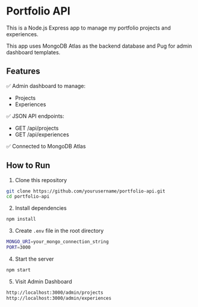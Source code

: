 # Portfolio API

This is a Node.js Express app to manage my portfolio projects and experiences. 
 
This app uses MongoDB Atlas as the backend database and Pug for admin dashboard templates.

## Features

✅ Admin dashboard to manage:
- Projects
- Experiences

✅ JSON API endpoints:
- GET /api/projects
- GET /api/experiences

✅ Connected to MongoDB Atlas



## How to Run
1. Clone this repository
```bash
git clone https://github.com/yourusername/portfolio-api.git
cd portfolio-api
```

2. Install dependencies
```bash
npm install
```
3. Create `.env` file in the root directory
```bash
MONGO_URI=your_mongo_connection_string
PORT=3000
```
4. Start the server
```bash
npm start
```
5. Visit Admin Dashboard
```bash
http://localhost:3000/admin/projects
http://localhost:3000/admin/experiences
```


